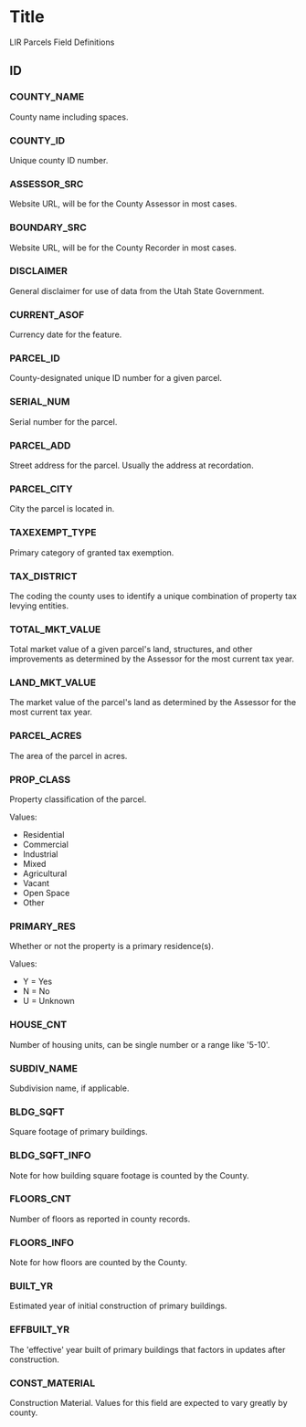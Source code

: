 # Title

LIR Parcels Field Definitions

## ID

### COUNTY_NAME

County name including spaces.

### COUNTY_ID

Unique county ID number.

### ASSESSOR_SRC

Website URL, will be for the County Assessor in most cases.

### BOUNDARY_SRC

Website URL, will be for the County Recorder in most cases.

### DISCLAIMER

General disclaimer for use of data from the Utah State Government.

### CURRENT_ASOF

Currency date for the feature.

### PARCEL_ID

County-designated unique ID number for a given parcel.

### SERIAL_NUM

Serial number for the parcel.

### PARCEL_ADD

Street address for the parcel. Usually the address at recordation.

### PARCEL_CITY

City the parcel is located in.

### TAXEXEMPT_TYPE

Primary category of granted tax exemption.

### TAX_DISTRICT

The coding the county uses to identify a unique combination of property tax levying entities.

### TOTAL_MKT_VALUE

Total market value of a given parcel's land, structures, and other improvements as determined by the Assessor for the most current tax year.

### LAND_MKT_VALUE

The market value of the parcel's land as determined by the Assessor for the most current tax year.

### PARCEL_ACRES

The area of the parcel in acres.

### PROP_CLASS

Property classification of the parcel.

Values:

- Residential
- Commercial
- Industrial
- Mixed
- Agricultural
- Vacant
- Open Space
- Other

### PRIMARY_RES

Whether or not the property is a primary residence(s).

Values:

- Y = Yes
- N = No
- U = Unknown

### HOUSE_CNT

Number of housing units, can be single number or a range like '5-10'.

### SUBDIV_NAME

Subdivision name, if applicable.

### BLDG_SQFT

Square footage of primary buildings.

### BLDG_SQFT_INFO

Note for how building square footage is counted by the County.

### FLOORS_CNT

Number of floors as reported in county records.

### FLOORS_INFO

Note for how floors are counted by the County.

### BUILT_YR

Estimated year of initial construction of primary buildings.

### EFFBUILT_YR

The 'effective' year built of primary buildings that factors in updates after construction.

### CONST_MATERIAL

Construction Material. Values for this field are expected to vary greatly by county.
